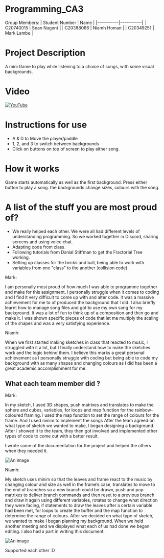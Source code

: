# Programming_CA3
Group Members:
| Student Number | Name |
|-----------|-----------|
| C20740015 | Sean Nugent |
| C20388086 | Niamh Homan |
| C20349251 | Mark Lambe |

# Project Description

A mini Game to play while listening to a choice of songs, with some visual backgrounds.

# Video

[![YouTube](https://media.discordapp.net/attachments/808853166358790167/841338729422389258/unknown.png?width=659&height=675)](https://youtu.be/4R8IpiuBzXk)


# Instructions for use

- A & D to Move the player/paddle
- 1, 2, and 3 to switch between backgrounds
- Click on buttons on top of screen to play either song.

# How it works 

Game starts automatically as well as the first background.
Press either button to play a song. the backgrounds change sizes, colours with the song.

# A list of the stuff you are most proud of?

- We really helped each other. We were all had different levels of understanding  programming. So we worked together in Discord, sharing screens and using voice chat. 
- Adapting code from class.
- Following tutorials from Danial Stiffman to get the Fractorial Tree working.
- Setting up classes for the bricks and ball, being able to work with variables from one "class" to the another (collision code).

Mark:

I am personally most proud of how much I was able to programme together and make for this assignment. I personally struggle when it comes to coding and I find it very difficult to come up with and alter code. It was a massive achievement for me to of produced the background that I did. I also briefly learnt how to manage song files and got to use my own song for my background. It was a lot of fun to think up of a composition and then go and make it. I was shown specific pieces of code that let me multiply the scaling of the shapes and was a very satisfying experience.

Niamh:

When we first started making sketches in class that reacted to music, I struggled with it a lot, but I finally understand how to make the sketches work and the logic behind them. I believe this marks a great personal achievement as I personally struggle with coding but being able to code my background with as many shapes and changing colours as I did has been a great academic accomplishment for me.


## What each team member did ?

Mark:

In my sketch, I used 3D shapes, push matrixes and translates to make the sphere and cubes, variables, for loops and map function for the rainbow-coloured framing. I used the map function to set the range of colours for the frame. And I used minim to implement the songs
After the team agreed on what type of sketch we wanted to make, I began designing a background. After I showed it to the team, they then got involved and implemented other types of code to come out with a better result.

I wrote some of the documentation for the project and helped the others when they needed it.

![An image](https://cdn.discordapp.com/attachments/820415906622341152/842449919251185714/unknown.png)

Niamh:

My sketch uses minim so that the leaves and frame react to the music by changing colour and size as well in the frame’s case, translates to move to the end of branches so a new branch could be drawn, push and pop matrixes to deliver branch commands and then reset to a previous branch and draw it again using different variables, rotates to change what direction they were facing, if statements to draw the leaves after a certain variable had been met, for loops to create the buffer and the map function to determine the range of colours. After we decided on what type of sketch, we wanted to make I began planning my background. When we held another meeting and we displayed what each of us had done we began editing. I also had a part in writing this document.

![An image](https://cdn.discordapp.com/attachments/820415906622341152/842450012092891136/unknown.png)

Supported each other :D

